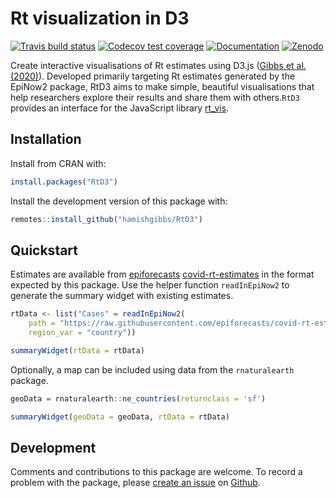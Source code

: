 # Rt visualization in D3

[![Travis build status](https://travis-ci.com/epiforecasts/RtD3.svg?branch=master)](https://travis-ci.com/hamishgibbs/RtD3)
[![Codecov test coverage](https://codecov.io/gh/epiforecasts/RtD3/branch/master/graph/badge.svg)](https://codecov.io/gh/hamishgibbs/RtD3?branch=master)
[![Documentation](https://img.shields.io/badge/Package-documentation-lightgrey.svg?style=flat)](https://epiforecasts.io/RtD3/)
[![Zenodo](https://zenodo.org/badge/DOI/10.5281/zenodo.4011842.svg)](https://zenodo.org/record/4011842)


Create interactive visualisations of Rt estimates using D3.js ([Gibbs et al. (2020)](https://doi.org/10.5281/zenodo.4011842)). Developed primarily targeting Rt estimates generated by the EpiNow2 package, RtD3 aims to make simple, beautiful visualisations that help researchers explore their results and share them with others.`RtD3` provides an interface for the JavaScript library [rt_vis](https://github.com/hamishgibbs/rt_vis/).

## Installation

Install from CRAN with: 

```r
install.packages("RtD3")
```

Install the development version of this package with:

``` r
remotes::install_github("hamishgibbs/RtD3")
```

## Quickstart

Estimates are available from [epiforecasts](https://epiforecasts.io/covid/) [covid-rt-estimates](https://github.com/epiforecasts/covid-rt-estimates/) in the format expected by this package. Use the helper function `readInEpiNow2` to generate the summary widget with existing estimates.

``` r
rtData <- list("Cases" = readInEpiNow2(
    path = "https://raw.githubusercontent.com/epiforecasts/covid-rt-estimates/master/national/cases/summary",
    region_var = "country"))

summaryWidget(rtData = rtData)
```

Optionally, a map can be included using data from the `rnaturalearth` package.

``` r
geoData = rnaturalearth::ne_countries(returnclass = 'sf')

summaryWidget(geoData = geoData, rtData = rtData)
```

## Development

Comments and contributions to this package are welcome. To record a problem with the package, please [create an issue](https://github.com/epiforecasts/RtD3/issues/new/) on [Github](https://github.com/epiforecasts/RtD3/). 

